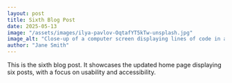 ```yaml
---
layout: post
title: Sixth Blog Post
date: 2025-05-13
image: "/assets/images/ilya-pavlov-OqtafYT5kTw-unsplash.jpg"
image_alt: "Close-up of a computer screen displaying lines of code in a programming environment."
author: "Jane Smith"
---
```

This is the sixth blog post. It showcases the updated home page displaying six posts, with a focus on usability and accessibility.